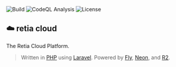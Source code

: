 <div>
  <img alt="Build" src="https://github.com/retia-platform/retia-cloud/actions/workflows/build.yml/badge.svg" />
  <img alt="CodeQL Analysis" src="https://github.com/retia-platform/retia-cloud/actions/workflows/github-code-scanning/codeql/badge.svg" />
  <img alt="License" src="https://img.shields.io/github/license/retia-platform/retia-cloud" />
</div>

## ☁️ retia cloud

The Retia Cloud Platform.

> Written in [PHP](https://www.php.net) using [Laravel](https://laravel.com). Powered by [Fly](https://fly.io), [Neon](https://neon.tech), and [R2](https://cloudflare.com/developer-platform/r2).
